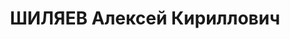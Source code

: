 ---
title: ШИЛЯЕВ Алексей Кириллович
description: "Род. в 1894, Кировская обл., Вожгольский р-н. Проживал: Новосибирская\
  \ обл., ст. Болотное. Пред. поселкового совета \n  Арестован Болотнин.РО НКВД 28.02.1937.\
  \ Обв. по ст. 17-58-8-11. Приговор: выездная сессия ВК ВС СССР, 27.10.1938 – 8 лет\
  \ ИТЛ, 30.10.1938 прибыл в тюрьму №3 г.Томск, 06.02.1939 переведен в Севураллаг\
  \ НКВД ст.Верхокурье, умер в тюрьме №3 Томска 20.06.1942. \n  Реабилитирован Облпрокуратура\
  \ 16.08.1942 дело в уголовном порядке прекращено на основании ст. 204 п.б УПК РСФСР"
---